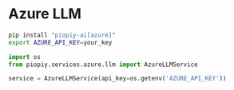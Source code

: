 # Azure LLM

```bash
pip install "piopiy-ai[azure]"
export AZURE_API_KEY=your_key
```

```python
import os
from piopiy.services.azure.llm import AzureLLMService

service = AzureLLMService(api_key=os.getenv('AZURE_API_KEY'))
```
